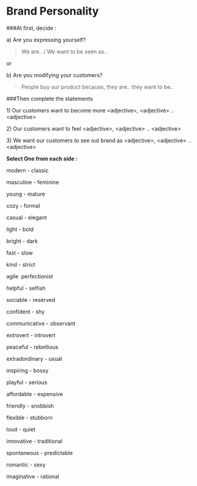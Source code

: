# Brand Personality

###At first, decide :

a\) Are you expressing yourself?

>We are.. / We want to be seen as..

or

b\) Are you modifying your customers?

>People buy our product because, they are..  they want to be..


###Then complete the statements


1\) Our customers want to become more &lt;adjective&gt;, &lt;adjective&gt; .. &lt;adjective&gt;

2\) Our customers want to feel &lt;adjective&gt;, &lt;adjective&gt; .. &lt;adjective&gt;

3\) We want our customers to see out brand as &lt;adjective&gt;, &lt;adjective&gt; .. &lt;adjective&gt;  


**Select One from each side :**

modern - classic

masculine - feminine

young - mature

cozy - formal

casual - elegant

light - bold

bright - dark

fast - slow

kind - strict

  


agile  perfectionist

helpful - selfish

sociable - reserved

confident - shy

communicative - observant

extrovert - introvert

peaceful - rebellious

extradordinary - usual

inspiring - bossy

  


playful - serious

affordable - expensive

friendly - snobbish

flexible - stubborn

loud - quiet

innovative - traditional

spontaneous - predictable

romantic - sexy

imaginative - rational

